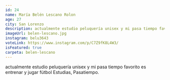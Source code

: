 ```yaml
---
id: 24
name: María Belén Lescano Rolon
age: 27
city: San Lorenzo
description: actualmente estudio peluquería unisex y mi pasa tiempo favorito es entrenar y jugar fútbol  Estudias, Pasatiempo.
imageUrl: belen-lescano.jpg
instagram: belu3643
voteLink: https://www.instagram.com/p/C7Z9fK8L4W3/
isFeatured: true
carpeta: belen-lescano
---
```


actualmente estudio peluquería unisex y mi pasa tiempo favorito es entrenar y jugar fútbol Estudias, Pasatiempo.

